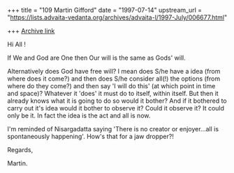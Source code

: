 +++
title = "109 Martin Gifford"
date = "1997-07-14"
upstream_url = "https://lists.advaita-vedanta.org/archives/advaita-l/1997-July/006677.html"

+++
[Archive link](https://lists.advaita-vedanta.org/archives/advaita-l/1997-July/006677.html)

Hi All !

If We and God are One then Our will is the same as Gods' will.

Alternatively does God have free will? I mean does S/he have a idea (from
where does it come?) and then does S/he consider all(!) the options (from
where do they come?) and then say 'I will do this' (at which point in time
and space)? Whatever it 'does' it must do to itself, within itself. But then
it already knows what it is going to do so would it bother? And if it
bothered to carry out it's idea would it bother to observe it? Could it
observe it? It could only be it. In fact the idea is the act and all is now.

I'm reminded of Nisargadatta saying 'There is no creator or enjoyer...all is
spontaneously happening'. How's that for a jaw dropper?!

Regards,

Martin.

